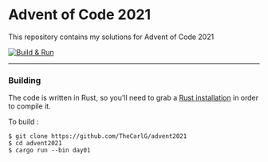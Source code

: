 # Advent of Code 2021

This repository contains my solutions for Advent of Code 2021

[![Build & Run](https://github.com/TheCarlG/advent2021/actions/workflows/main.yml/badge.svg)](https://github.com/TheCarlG/advent2021/actions/workflows/main.yml)

***

### Building

The code is written in Rust, so you'll need to grab a
[Rust installation](https://www.rust-lang.org/) in order to compile it.

To build :

```
$ git clone https://github.com/TheCarlG/advent2021
$ cd advent2021
$ cargo run --bin day01
```
